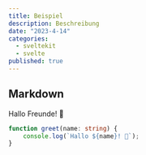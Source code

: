 ```yaml
---
title: Beispiel
description: Beschreibung
date: "2023-4-14"
categories:
  - sveltekit
  - svelte
published: true
---
```


## Markdown

Hallo Freunde! 👋

```ts
function greet(name: string) {
	console.log(`Hallo ${name}! 👋`);
}
```

